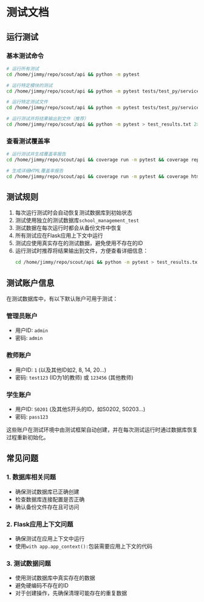 # 测试文档

## 运行测试

### 基本测试命令

```bash
# 运行所有测试
cd /home/jimmy/repo/scout/api && python -m pytest

# 运行特定模块的测试
cd /home/jimmy/repo/scout/api && python -m pytest tests/test_py/services/

# 运行特定测试文件
cd /home/jimmy/repo/scout/api && python -m pytest tests/test_py/services/test_student_service.py

# 运行测试并将结果输出到文件（推荐）
cd /home/jimmy/repo/scout/api && python -m pytest > test_results.txt 2>&1 && cat test_results.txt
```

### 查看测试覆盖率

```bash
# 运行测试并生成覆盖率报告
cd /home/jimmy/repo/scout/api && coverage run -m pytest && coverage report

# 生成详细HTML覆盖率报告
cd /home/jimmy/repo/scout/api && coverage run -m pytest && coverage html
```

## 测试规则

1. 每次运行测试时会自动恢复测试数据库到初始状态
2. 测试使用独立的测试数据库`school_management_test`
3. 测试数据在每次运行时都会从备份文件中恢复
4. 所有测试应在Flask应用上下文中运行
5. 测试应使用真实存在的测试数据，避免使用不存在的ID
6. 运行测试时推荐将结果输出到文件，方便查看详细信息：
   ```bash
   cd /home/jimmy/repo/scout/api && python -m pytest > test_results.txt 2>&1 && cat test_results.txt
   ```

## 测试账户信息

在测试数据库中，有以下默认账户可用于测试：

### 管理员账户
- 用户ID: `admin`
- 密码: `admin`

### 教师账户
- 用户ID: `1` (以及其他ID如2, 8, 14, 20...)
- 密码: `test123` (ID为1的教师) 或 `123456` (其他教师)

### 学生账户
- 用户ID: `S0201` (及其他S开头的ID，如S0202, S0203...)
- 密码: `pass123`

这些账户在测试环境中由测试框架自动创建，并在每次测试运行时通过数据库恢复过程重新初始化。

## 常见问题

### 1. 数据库相关问题
- 确保测试数据库已正确创建
- 检查数据库连接配置是否正确
- 确认备份文件存在且可访问

### 2. Flask应用上下文问题
- 确保测试在应用上下文中运行
- 使用`with app.app_context():`包装需要应用上下文的代码

### 3. 测试数据问题
- 使用测试数据库中真实存在的数据
- 避免硬编码不存在的ID
- 对于创建操作，先确保清理可能存在的重复数据